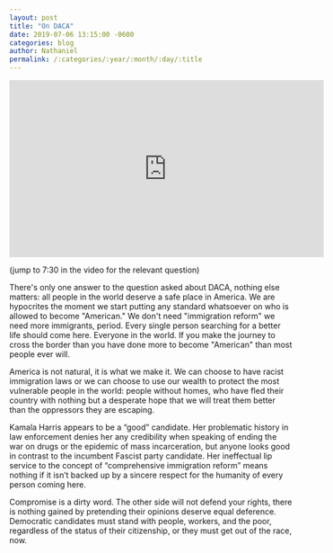 ```yaml
---
layout: post
title: "On DACA"
date: 2019-07-06 13:15:00 -0600
categories: blog
author: Nathaniel
permalink: /:categories/:year/:month/:day/:title
---
```


<iframe width="560" height="315" src="https://www.youtube.com/embed/KvYDQdKKGKM?start=450" frameborder="0" allow="accelerometer; autoplay; encrypted-media; gyroscope; picture-in-picture" allowfullscreen></iframe>

(jump to 7:30 in the video for the relevant question)

There's only one answer to the question asked about DACA, nothing else matters: all people in the world deserve a safe place in America. We are hypocrites the moment we start putting any standard whatsoever on who is allowed to become "American." We don't need "immigration reform" we need more immigrants, period. Every single person searching for a better life should come here. Everyone in the world. If you make the journey to cross the border than you have done more to become "American" than most people ever will.

America is not natural, it is what we make it. We can choose to have racist immigration laws or we can choose to use our wealth to protect the most vulnerable people in the world: people without homes, who have fled their country with nothing but a desperate hope that we will treat them better than the oppressors they are escaping.

Kamala Harris appears to be a “good” candidate. Her problematic history in law enforcement denies her any credibility when speaking of ending the war on drugs or the epidemic of mass incarceration, but anyone looks good in contrast to the incumbent Fascist party candidate. Her ineffectual lip service to the concept of “comprehensive immigration reform” means nothing if it isn’t backed up by a sincere respect for the humanity of every person coming here.

Compromise is a dirty word. The other side will not defend your rights, there is nothing gained by pretending their opinions deserve equal deference. Democratic candidates must stand with people, workers, and the poor, regardless of the status of their citizenship, or they must get out of the race, now.

